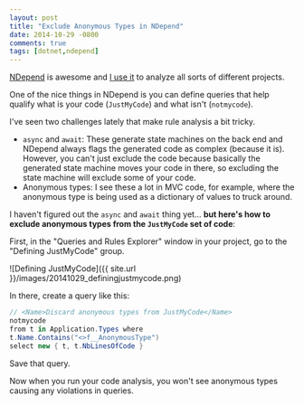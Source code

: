 ```yaml
---
layout: post
title: "Exclude Anonymous Types in NDepend"
date: 2014-10-29 -0800
comments: true
tags: [dotnet,ndepend]
---
```

[NDepend](http://www.ndepend.com) is awesome and [I use it](/archive/2013/10/28/ndepend-5-new-ui-new-features.aspx) to analyze all sorts of different projects.

One of the nice things in NDepend is you can define queries that help qualify what is your code (`JustMyCode`) and what isn't (`notmycode`).

I've seen two challenges lately that make rule analysis a bit tricky.

- `async` and `await`: These generate state machines on the back end and NDepend always flags the generated code as complex (because it is). However, you can't just exclude the code because basically the generated state machine moves your code in there, so excluding the state machine will exclude some of your code.
- Anonymous types: I see these a lot in MVC code, for example, where the anonymous type is being used as a dictionary of values to truck around.

I haven't figured out the `async` and `await` thing yet... **but here's how to exclude anonymous types from the `JustMyCode` set of code**:

First, in the "Queries and Rules Explorer" window in your project, go to the "Defining JustMyCode" group.

![Defining JustMyCode]({{ site.url }}/images/20141029_definingjustmycode.png)

In there, create a query like this:

```csharp
// <Name>Discard anonymous types from JustMyCode</Name>
notmycode
from t in Application.Types where
t.Name.Contains("<>f__AnonymousType")
select new { t, t.NbLinesOfCode }
```

Save that query.

Now when you run your code analysis, you won't see anonymous types causing any violations in queries.
